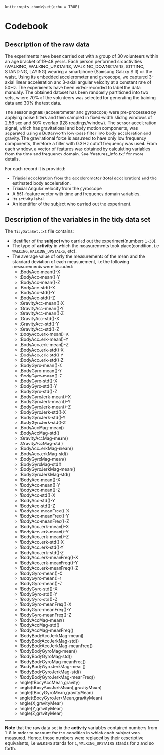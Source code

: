 
```{r setup, include=FALSE}
knitr::opts_chunk$set(echo = TRUE)
```

# Codebook

## Description of the raw data
The experiments have been carried out with a group of 30 volunteers within an age bracket of 19-48 years. Each person performed six activities (WALKING, WALKING_UPSTAIRS, WALKING_DOWNSTAIRS, SITTING, STANDING, LAYING) wearing a smartphone (Samsung Galaxy S II) on the waist. Using its embedded accelerometer and gyroscope, we captured 3-axial linear acceleration and 3-axial angular velocity at a constant rate of 50Hz. The experiments have been video-recorded to label the data manually. The obtained dataset has been randomly partitioned into two sets, where 70% of the volunteers was selected for generating the training data and 30% the test data. 

The sensor signals (accelerometer and gyroscope) were pre-processed by applying noise filters and then sampled in fixed-width sliding windows of 2.56 sec and 50% overlap (128 readings/window). The sensor acceleration signal, which has gravitational and body motion components, was separated using a Butterworth low-pass filter into body acceleration and gravity. The gravitational force is assumed to have only low frequency components, therefore a filter with 0.3 Hz cutoff frequency was used. From each window, a vector of features was obtained by calculating variables from the time and frequency domain. See 'features_info.txt' for more details. 

For each record it is provided:

- Triaxial acceleration from the accelerometer (total acceleration) and the estimated body acceleration.
- Triaxial Angular velocity from the gyroscope. 
- A 561-feature vector with time and frequency domain variables. 
- Its activity label. 
- An identifier of the subject who carried out the experiment.

## Description of the variables in the tidy data set
The `TidyDataSet.txt` file contains:

* Identifier of the __subject__ who carried out the experiment(numbers `1-30`).
* The type of __activity__ in which the measurements took place(condition, i.e `WALKING`, `WALKING_UPSTAIRS`, etc).
* The average value of only the measurements of the mean and the standard deviation of each measurement, i.e the following measurements were included:
    + tBodyAcc-mean()-X
    + tBodyAcc-mean()-Y
    + tBodyAcc-mean()-Z
    + tBodyAcc-std()-X
    + tBodyAcc-std()-Y
    + tBodyAcc-std()-Z
    + tGravityAcc-mean()-X
    + tGravityAcc-mean()-Y
    + tGravityAcc-mean()-Z
    + tGravityAcc-std()-X
    + tGravityAcc-std()-Y
    + tGravityAcc-std()-Z
    + tBodyAccJerk-mean()-X
    + tBodyAccJerk-mean()-Y
    + tBodyAccJerk-mean()-Z
    + tBodyAccJerk-std()-X
    + tBodyAccJerk-std()-Y
    + tBodyAccJerk-std()-Z
    + tBodyGyro-mean()-X
    + tBodyGyro-mean()-Y
    + tBodyGyro-mean()-Z
    + tBodyGyro-std()-X
    + tBodyGyro-std()-Y
    + tBodyGyro-std()-Z
    + tBodyGyroJerk-mean()-X
    + tBodyGyroJerk-mean()-Y
    + tBodyGyroJerk-mean()-Z
    + tBodyGyroJerk-std()-X
    + tBodyGyroJerk-std()-Y
    + tBodyGyroJerk-std()-Z
    + tBodyAccMag-mean()
    + tBodyAccMag-std()
    + tGravityAccMag-mean()
    + tGravityAccMag-std()
    + tBodyAccJerkMag-mean()
    + tBodyAccJerkMag-std()
    + tBodyGyroMag-mean()
    + tBodyGyroMag-std()
    + tBodyGyroJerkMag-mean()
    + tBodyGyroJerkMag-std()
    + fBodyAcc-mean()-X
    + fBodyAcc-mean()-Y
    + fBodyAcc-mean()-Z
    + fBodyAcc-std()-X
    + fBodyAcc-std()-Y
    + fBodyAcc-std()-Z
    + fBodyAcc-meanFreq()-X
    + fBodyAcc-meanFreq()-Y
    + fBodyAcc-meanFreq()-Z
    + fBodyAccJerk-mean()-X
    + fBodyAccJerk-mean()-Y
    + fBodyAccJerk-mean()-Z
    + fBodyAccJerk-std()-X
    + fBodyAccJerk-std()-Y
    + fBodyAccJerk-std()-Z
    + fBodyAccJerk-meanFreq()-X
    + fBodyAccJerk-meanFreq()-Y
    + fBodyAccJerk-meanFreq()-Z
    + fBodyGyro-mean()-X
    + fBodyGyro-mean()-Y
    + fBodyGyro-mean()-Z
    + fBodyGyro-std()-X
    + fBodyGyro-std()-Y
    + fBodyGyro-std()-Z
    + fBodyGyro-meanFreq()-X
    + fBodyGyro-meanFreq()-Y
    + fBodyGyro-meanFreq()-Z
    + fBodyAccMag-mean()
    + fBodyAccMag-std()
    + fBodyAccMag-meanFreq()
    + fBodyBodyAccJerkMag-mean()
    + fBodyBodyAccJerkMag-std()
    + fBodyBodyAccJerkMag-meanFreq()
    + fBodyBodyGyroMag-mean()
    + fBodyBodyGyroMag-std()
    + fBodyBodyGyroMag-meanFreq()
    + fBodyBodyGyroJerkMag-mean()
    + fBodyBodyGyroJerkMag-std()
    + fBodyBodyGyroJerkMag-meanFreq()
    + angle(tBodyAccMean,gravity)
    + angle(tBodyAccJerkMean),gravityMean)
    + angle(tBodyGyroMean,gravityMean)
    + angle(tBodyGyroJerkMean,gravityMean)
    + angle(X,gravityMean)
    + angle(Y,gravityMean)
    + angle(Z,gravityMean)

***
**Note** that the raw data set in the __activity__ variables contained numbers from 1-6 in order to account for the condition in which each subject was measured. Hence, those numbers were replaced by their descriptive equivalents, i.e `WALKING` stands for `1`, `WALKING_UPSTAIRS` stands for `2` and so forth.
